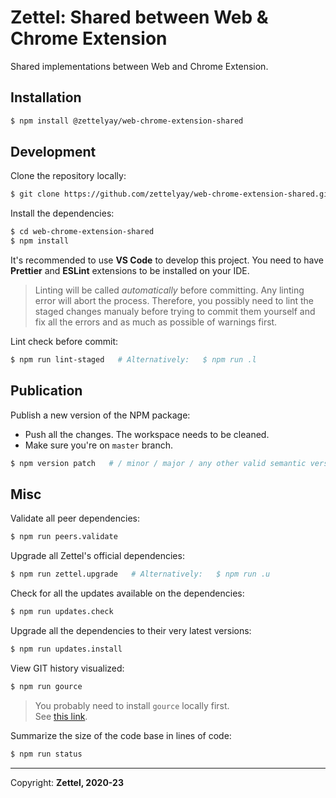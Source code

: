 # Zettel: Shared between Web & Chrome Extension

Shared implementations between Web and Chrome Extension.

## Installation

```bash
$ npm install @zettelyay/web-chrome-extension-shared
```

## Development

Clone the repository locally:


```bash
$ git clone https://github.com/zettelyay/web-chrome-extension-shared.git
```

Install the dependencies:

```bash
$ cd web-chrome-extension-shared
$ npm install
```

It's recommended to use **VS Code** to develop this project.
You need to have **Prettier** and **ESLint** extensions to be installed on your IDE.

> Linting will be called _automatically_ before committing. Any linting error will abort the process. Therefore, you possibly need to lint the staged changes manualy before trying to commit them yourself and fix all the errors and as much as possible of warnings first.

Lint check before commit:

```bash
$ npm run lint-staged   # Alternatively:   $ npm run .l
```

## Publication

Publish a new version of the NPM package:

- Push all the changes. The workspace needs to be cleaned.
- Make sure you're on `master` branch.

```bash
$ npm version patch   # / minor / major / any other valid semantic version
```

## Misc

Validate all peer dependencies:

```bash
$ npm run peers.validate
```

Upgrade all Zettel's official dependencies:

```bash
$ npm run zettel.upgrade   # Alternatively:   $ npm run .u
```

Check for all the updates available on the dependencies:

```bash
$ npm run updates.check
```

Upgrade all the dependencies to their very latest versions:

```bash
$ npm run updates.install
```

View GIT history visualized:

```bash
$ npm run gource
```

> You probably need to install `gource` locally first.<br/>
See [this link](https://gource.io/).

Summarize the size of the code base in lines of code:

```bash
$ npm run status
```

------------------

Copyright: **Zettel, 2020-23**
